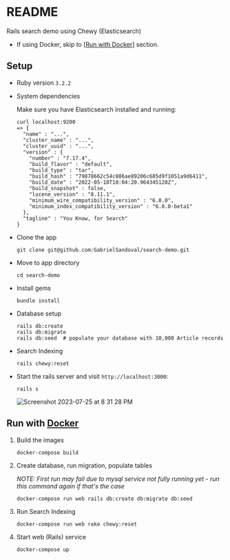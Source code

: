 # README

Rails search demo using Chewy (Elasticsearch)

* If using Docker, skip to \[[Run with Docker\]](https://github.com/GabrielSandoval/search-demo#run-with-docker) section.

## Setup

* Ruby version
`3.2.2`

* System dependencies

  Make sure you have Elasticsearch installed and running:
  ```
  curl localhost:9200
  => {
    "name" : "...",
    "cluster_name" : "...",
    "cluster_uuid" : "...",
    "version" : {
      "number" : "7.17.4",
      "build_flavor" : "default",
      "build_type" : "tar",
      "build_hash" : "79878662c54c886ae89206c685d9f1051a9d6411",
      "build_date" : "2022-05-18T18:04:20.964345128Z",
      "build_snapshot" : false,
      "lucene_version" : "8.11.1",
      "minimum_wire_compatibility_version" : "6.8.0",
      "minimum_index_compatibility_version" : "6.0.0-beta1"
    },
    "tagline" : "You Know, for Search"
  }
  ```

* Clone the app

  ```
  git clone git@github.com:GabrielSandoval/search-demo.git
  ```

* Move to app directory

  ```
  cd search-demo
  ```

* Install gems

  ```
  bundle install
  ```

* Database setup

  ```
  rails db:create
  rails db:migrate
  rails db:seed  # populate your database with 10,000 Article records
  ```

* Search Indexing
  ```
  rails chewy:reset
  ```

* Start the rails server and visit `http://localhost:3000`:
  ```
  rails s
  ```
  ![Screenshot 2023-07-25 at 8 31 28 PM](https://github.com/GabrielSandoval/search-demo/assets/6015897/84ddc9aa-81ab-41f8-ba9b-28265c0fa1da)

## Run with [Docker](https://docs.docker.com/get-docker/)

  1. Build the images
      ```
      docker-compose build
      ```

  2. Create database, run migration, populate tables

     _NOTE: First run may fail due to mysql service not fully running yet - run this command again if that's the case_
      ```
      docker-compose run web rails db:create db:migrate db:seed
      ```

  3. Run Search Indexing
      ```
      docker-compose run web rake chewy:reset
      ```

  4. Start web (Rails) service
      ```
      docker-compose up
      ```
